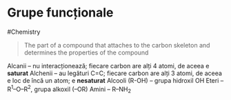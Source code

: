 # Grupe funcționale
#Chemistry 
> The part of a compound that attaches to the carbon skeleton and determines the properties of the compound

Alcanii – nu interacționează; fiecare carbon are alți 4 atomi, de aceea e **saturat**
Alchenii – au legături C=C; fiecare carbon are alți 3 atomi, de aceea e loc de încă un atom; e **nesaturat**
Alcooli (R-OH) – grupa hidroxil OH
Eteri – R<sup>1</sup>–O–R<sup>2</sup>, grupa alkoxil (–OR)
Amini – R–NH<sub>2</sub>